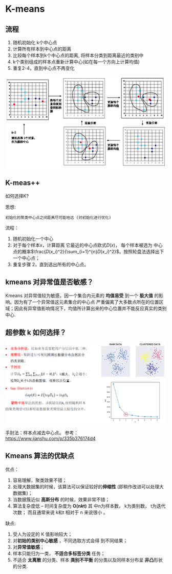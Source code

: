 # K-means

## 流程
1. 随机初始化 k个中心点 
2. 计算所有样本到中心点的距离
3. 比较每个样本到k个中心点的距离, 将样本分类到距离最近的类别中
4. k个类别组成的样本点重新计算中心(如在每一个方向上计算均值)
5. 重复2-4，直到中心点不再变化
   
<img src="_asset/kmeans1.png">

## K-meas++

如何选择K?

思想: 

    初始化的聚类中心点之间距离尽可能地远 (对初始化进行优化)

流程：
1. 随机初始化一个中心
2. 对于每个样本$x$，计算距离 它最近的中心点欧式$D(x)$，
每个样本被选为 中心点的概率$\frac{𝐷(𝑥_𝑖)^2}{\sum_{i=1}^{n}𝐷(𝑥_𝑖)^2}$。按照轮盘法选择出下一个中心点；
3. 重复步骤 2，直到选出所有的中心点。

## kmeans 对异常值是否敏感？
Kmeans 对异常值较为敏感，因一个集合内元素的 **均值易受** 到一个 **极大值** 的影响。因为有了一个异常值这元素集合的中心点 严重偏离了大多数点所在的位置区域；因此有异常值影响情况下，均值所计算出来的中心位置并不能反应真实的类别中心.

## 超参数 k 如何选择？
<img src = "_asset/kmeans2.png">

手肘法：样本点减去中心点。 参考：https://www.jianshu.com/p/335b376174d4

## Kmeans 算法的优缺点
优点：
   1. 容易理解，聚类效果不错；
   2. 处理大数据集的时候，该算法可以保证较好的**伸缩性** (即稍作改进可以处理大数据集)；
   3. 当数据簇近似 **高斯分布** 的时候，效果非常不错；
   4. 算法复杂度低 – 时间复杂度为 **O(n*k*t)** 其 中n为样本数， k为类别数， t为迭代次数； 而且通常来说 k和t 相对于 n 来说很小 。

缺点:
 1. 受人为设定的 K 值影响较大；
 2. 对**初始的类别中心敏感** ，不同选取方式会得 到不同结果；
 3. 对**异常值敏感**；
 4. 样本只能归为一类， **不适合多标签分类** 任务；
 5. 不适合 **太离散** 的分类、样本 **类别不平衡** 的分类以及同样本分布呈 **非凸**形状的分类.

